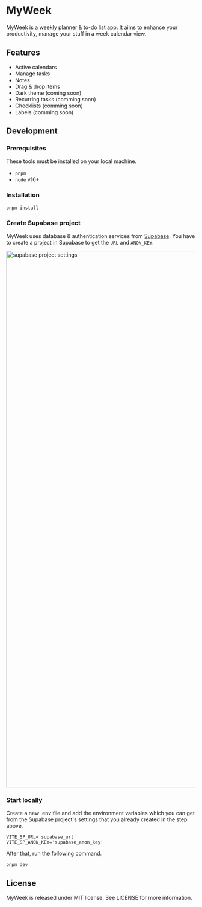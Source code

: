 # MyWeek

MyWeek is a weekly planner & to-do list app. It aims to enhance your productivity, manage your stuff in a week calendar view.

## Features

- Active calendars
- Manage tasks
- Notes
- Drag & drop items
- Dark theme (coming soon)
- Recurring tasks (comming soon)
- Checklists (comming soon)
- Labels (comming soon)

## Development

### Prerequisites

These tools must be installed on your local machine.

- `pnpm`
- `node` v16+

### Installation

```
pnpm install
```

### Create Supabase project

MyWeek uses database & authentication services from [Supabase](https://supabase.com/). You have to create a project in Supabase to get the `URL` and `ANON_KEY`.

<img width="1422" alt="supabase project settings" src="https://user-images.githubusercontent.com/72242664/224473452-7be4cb62-bbf2-4aaf-9d06-f2b64b1766c4.png">

### Start locally

Create a new .env file and add the environment variables which you can get from the Supabase project's settings that you already created in the step above.

```
VITE_SP_URL='supabase_url'
VITE_SP_ANON_KEY='supabase_anon_key'
```

After that, run the following command.

```
pnpm dev
```

## License

MyWeek is released under MIT license. See LICENSE for more information.
